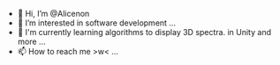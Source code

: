 - 👋 Hi, I’m @Alicenon
- 👀 I’m interested in software development ...
- 🌱 I'm currently learning algorithms to display 3D spectra. in Unity and more ...
- 📫 How to reach me >w< ...

<!---
Alicenon/Alicenon is a ✨ special ✨ repository because its `README.md` (this file) appears on your GitHub profile.
You can click the Preview link to take a look at your changes.
--->
